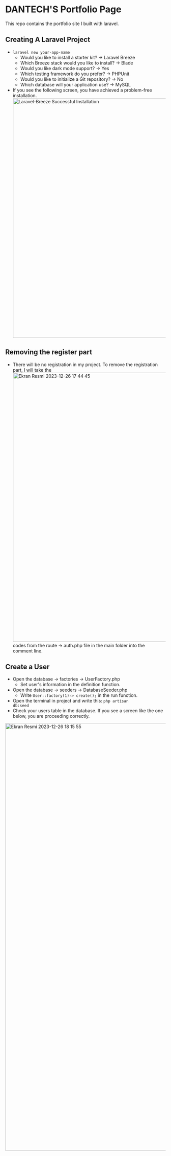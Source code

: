 # DANTECH'S Portfolio Page

<p>This repo contains the portfolio site I built with laravel.</p>

## Creating A Laravel Project

- <code>laravel new your-app-name</code>
    - Would you like to install a starter kit? -> Laravel Breeze
    - Which Breeze stack would you like to install? -> Blade
    - Would you like dark mode support? -> Yes
    - Which testing framework do you prefer? -> PHPUnit
    - Would you like to initialize a Git repository? -> No
    - Which database will your application use? -> MySQL
- If you see the following screen, you have achieved a problem-free installation.
    <img width="750" alt="Laravel-Breeze Successful Installation" src="https://github.com/mehmettemizkan/portfolio/assets/56386597/ffaa72e9-be5f-461c-ad01-efbb7ecc9d99">

## Removing the register part
- There will be no registration in my project. To remove the registration part, I will take the
<img width="842" alt="Ekran Resmi 2023-12-26 17 44 45" src="https://github.com/mehmettemizkan/portfolio/assets/56386597/457daf86-fbab-4990-9f42-8e8275081b97"><br>
codes from the route -> auth.php file in the main folder into the comment line.

## Create a User
- Open the database -> factories -> UserFactory.php
    - Set user's information in the definition function.
- Open the database -> seeders -> DatabaseSeeder.php
    - Write <code>User::factory(1)-> create();</code> in the run function.
- Open the terminal in project and write this: <code>php artisan db:seed</code>
- Check your users table in the database. If you see a screen like the one below, you are proceeding correctly.
<img width="1338" alt="Ekran Resmi 2023-12-26 18 15 55" src="https://github.com/mehmettemizkan/portfolio/assets/56386597/8093affc-71d2-4f1c-8e44-55c3b0771f5e">
